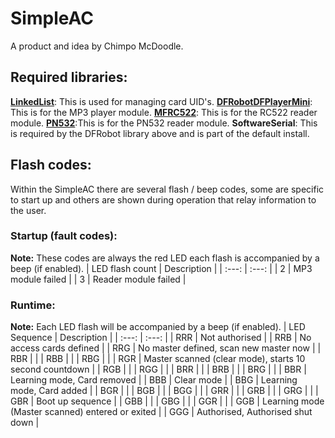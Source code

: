 # SimpleAC
A product and idea by Chimpo McDoodle.

## Required libraries:
**[LinkedList](https://github.com/ivanseidel/LinkedList)**: This is used for managing card UID's.
**[DFRobotDFPlayerMini](https://github.com/DFRobot/DFRobotDFPlayerMini)**: This is for the MP3 player module.
**[MFRC522](https://github.com/miguelbalboa/rfid)**: This is for the RC522 reader module.
**[PN532](https://github.com/adafruit/Adafruit-PN532)**:This is for the PN532 reader module.
**SoftwareSerial**: This is required by the DFRobot library above and is part of the default install.

## Flash codes:
Within the SimpleAC there are several flash / beep codes, some are specific to start up and others are shown during operation that relay information to the user.

### Startup (fault codes):
**Note:** These codes are always the red LED each flash is accompanied by a beep (if enabled).
| LED flash count | Description |
| :---: | :---: |
| 2 | MP3 module failed |
| 3 | Reader module failed |

### Runtime:
**Note:** Each LED flash will be accompanied by a beep (if enabled).
| LED Sequence | Description |
| :---: | :---: |
| RRR | Not authorised |
| RRB | No access cards defined |
| RRG | No master defined, scan new master now |
| RBR | |
| RBB | |
| RBG | |
| RGR | Master scanned (clear mode), starts 10 second countdown |
| RGB | |
| RGG | |
| BRR | |
| BRB | |
| BRG | |
| BBR | Learning mode, Card removed |
| BBB | Clear mode |
| BBG | Learning mode, Card added |
| BGR | |
| BGB | |
| BGG | |
| GRR | |
| GRB | |
| GRG | |
| GBR | Boot up sequence |
| GBB | |
| GBG | |
| GGR | |
| GGB | Learning mode (Master scanned) entered or exited |
| GGG | Authorised, Authorised shut down |